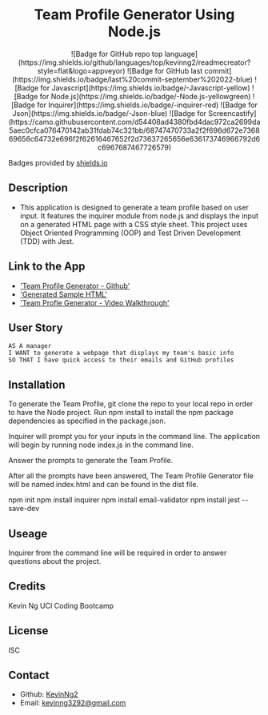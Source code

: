 <h1 align="center">Team Profile Generator Using Node.js</h1>

<p align="center">
![Badge for GitHub repo top language](https://img.shields.io/github/languages/top/kevinng2/readmecreator?style=flat&logo=appveyor)
![Badge for GitHub last commit](https://img.shields.io/badge/last%20commit-september%202022-blue)
![Badge for Javascript](https://img.shields.io/badge/-Javascript-yellow)
![Badge for Node.js](https://img.shields.io/badge/-Node.js-yellowgreen)
![Badge for Inquirer](https://img.shields.io/badge/-inquirer-red)
![Badge for Json](https://img.shields.io/badge/-Json-blue)
![Badge for Screencastify](https://camo.githubusercontent.com/d54408ad4380fbd4dac972ca2699da5aec0cfca076470142ab31fdab74c321bb/68747470733a2f2f696d672e736869656c64732e696f2f62616467652f2d73637265656e636173746966792d6c6967687467726579)</p>

Badges provided by [shields.io](https://shields.io/)

## Description 
- This application is designed to generate a team profile based on user input. It features the inquirer module from node.js and displays the input on a generated HTML page with a CSS style sheet. This project uses Object Oriented Programming (OOP) and Test Driven Development (TDD) with Jest.

## Link to the App
* ['Team Profile Generator - Github'](https://github.com/KevinNg2/Team-Profile-Generator)
* ['Generated Sample HTML']()
* ['Team Profle Generator - Video Walkthrough']()

## User Story
  
```
AS A manager
I WANT to generate a webpage that displays my team's basic info
SO THAT I have quick access to their emails and GitHub profiles
```

## Installation 
To generate the Team Profile, git clone the repo to your local repo in order to have the Node project. Run npm install to install the npm package dependencies as specified in the package.json.

Inquirer will prompt you for your inputs in the command line. The application will begin by running node index.js in the command line.

Answer the prompts to generate the Team Profile.

After all the prompts have been answered, The Team Profile Generator file will be named index.html and can be found in the dist file.

npm init
npm install inquirer
npm install email-validator
npm install jest --save-dev

## Useage 
Inquirer from the command line will be required in order to answer questions about the project.

## Credits
Kevin Ng UCI Coding Bootcamp

## License 
ISC

## Contact
- Github: [KevinNg2](https://github.com/KevinNg2)
- Email: [kevinng3292@gmail.com](mailto:kevinng3292@gmail.com)
